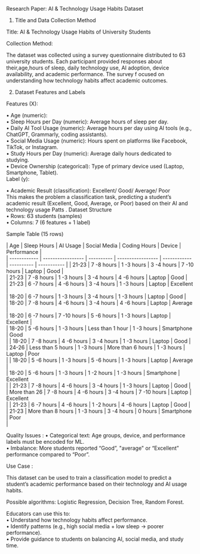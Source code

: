 Research Paper: AI & Technology Usage Habits Dataset  
1. Title and Data Collection Method  

Title: AI & Technology Usage Habits of University Students  

Collection Method:  

The dataset was collected using a survey questionnaire distributed to 63 university students. 
Each participant provided responses about their,age,hours of sleep, daily technology use, AI 
adoption, device availability, and academic performance. The survey f ocused on understanding 
how technology habits affect academic outcomes. 

2. Dataset Features and Labels  

Features (X):  

• Age (numeric):  
• Sleep Hours per Day (numeric): Average hours of sleep per day.  
• Daily AI Tool Usage (numeric): Average hours per day using AI tools (e.g., ChatGPT, 
Grammarly, coding assistants).  
• Social Media Usage (numeric): Hours spent on platforms like Facebook, TikTok, or 
Instagram.  
• Study Hours per Day (numeric): Average daily hours dedicated to studying.  
• Device Ownership (categorical): Type of primary device used (Laptop, Smartphone, 
Tablet).  
Label (y):  

• Academic Result (classification): Excellent/ Good/ Average/ Poor  
This makes the problem a classification task, predicting a student’s academic result (Excellent, 
Good, Average, or Poor) based on their AI and technology usage Patts . 
Dataset Structure  
• Rows: 63 students (samples)  
• Columns: 7 (6 features + 1 label)  
 
 

Sample Table (15 rows)  
 
| Age          | Sleep Hours       | AI Usage   | Social Media      | Coding Hours | Device     | 
Performance |  
| ------------  | -----------------  | ----------  | -----------------  | ------------  | ----------  | -----------  | 
| 21-23        | 7 -8 hours         | 1 -3 hours  | 3 -4 hours         | 7 -10 hours   | Laptop     | Good        |  
| 21-23        | 7 -8 hours         | 1 -3 hours  | 3 -4 hours         | 4 -6 hours    | Laptop     | Good        |  
| 21-23        | 6 -7 hours         | 4 -6 hours  | 3 -4 hours         | 1 -3 hours    | Laptop     | Excellent   |  
| 18-20        | 6 -7 hours         | 1 -3 hours  | 3 -4 hours         | 1 -3 hours    | Laptop     | Good        |  
| 18-20        | 7 -8 hours         | 4 -6 hours  | 3 -4 hours         | 4 -6 hours    | Laptop     | Average     |  
| 18-20        | 6 -7 hours         | 7 -10 hours | 5 -6 hours         | 1 -3 hours    | Laptop     | Excellent   |  
| 18-20        | 5 -6 hours         | 1 -3 hours  | Less than 1 hour  | 1 -3 hours    | Smartphone | Good        
| 
| 18-20        | 7 -8 hours         | 4 -6 hours  | 3 -4 hours         | 1 -3 hours    | Laptop     | Good        |  
| 24-26        | Less than 5 hours | 1 -3 hours  | More than 6 hours | 1 -3 hours    | Laptop     | Poor        
| 
| 18-20        | 5 -6 hours         | 1 -3 hours  | 5 -6 hours         | 1 -3 hours    | Laptop     | Average     |  
| 18-20        | 5 -6 hours         | 1 -3 hours  | 1 -2 hours         | 1 -3 hours    | Smartphone | Excellent   
| 
| 21-23        | 7 -8 hours         | 4 -6 hours  | 3 -4 hours         | 1 -3 hours    | Laptop     | Good        |  
| More than 26 | 7 -8 hours         | 4 -6 hours  | 3 -4 hours         | 7 -10 hours   | Laptop     | Excellent   
| 
| 21-23        | 6 -7 hours         | 4 -6 hours  | 1 -2 hours         | 4 -6 hours    | Laptop     | Good        |  
| 21-23        | More than 8 hours | 1 -3 hours  | 3 -4 hours         | 0 hours      | Smartphone | Poor        
| 
 

 
Quality Issues : 
• Categorical text: Age groups, device, and performance labels must be encoded for ML.  
• Imbalance: More students reported “Good”, "average" or “Excellent” performance 
compared to “Poor”.  

Use Case :

This dataset can be used to train a classification model to predict a student’s academic performance based on their technology and AI usage habits.  

Possible algorithms:  Logistic Regression, Decision Tree, Random Forest.  

Educators can use this to:  
• Understand how technology habits affect performance.  
• Identify patterns (e.g., high social media + low sleep → poorer performance).  
• Provide guidance to students on balancing AI, social media, and study time. 
 
 

